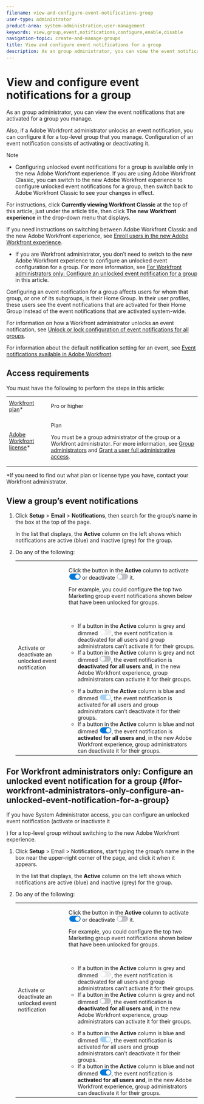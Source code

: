 ```yaml
---
filename: view-and-configure-event-notifications-group
user-type: administrator
product-area: system-administration;user-management
keywords: view,group,event,notifications,configure,enable,disable
navigation-topic: create-and-manage-groups
title: View and configure event notifications for a group
description: As an group administrator, you can view the event notifications that are activated for a group you manage.
---
```


# View and configure event notifications for a group

As an group administrator, you can view the event notifications that are activated for a group you manage.

Also, if a Adobe Workfront administrator unlocks an event notification, you can configure it for a top-level group that you manage. Configuration of an event notification consists of activating or deactivating it.

>[!NOTE]
>
>* Configuring unlocked event notifications for a group is available only in the new Adobe Workfront experience. If you are using Adobe Workfront Classic, you can switch to the new Adobe Workfront experience to configure unlocked event notifications for a group, then switch back to Adobe Workfront Classic to see your changes in effect. 
>
>  For instructions, click **Currently viewing Workfront Classic** at the top of this article, just under the article title, then click **The new Workfront experience** in the drop-down menu that displays.
>
>  If you need instructions on switching between Adobe Workfront Classic and the new Adobe Workfront experience, see [Enroll users in the new Adobe Workfront experience](../../../administration-and-setup/add-users/create-and-manage-users/enroll-users-new-workfront-experience.md).
>
>* If you are Workfront administrator, you don’t need to switch to the new Adobe Workfront experience to configure an unlocked event configuration for a group. For more information, see [For Workfront administrators only: Configure an unlocked event notification for a group](#for-workfront-administrators-only-configure-an-unlocked-event-notification-for-a-group) in this article.
>

Configuring an event notification for a group affects users for whom that group, or one of its subgroups, is their Home Group. In their user profiles, these users see the event notifications that are activated for their Home Group instead of the event notifications that are activated system-wide.

For information on how a Workfront administrator unlocks an event notification, see [Unlock or lock configuration of event notifications for all groups](../../../administration-and-setup/manage-workfront/emails/unlock-configuration-of-event-notifications-for-groups.md).

For information about the default notification setting for an event, see [Event notifications available in Adobe Workfront](../../../administration-and-setup/manage-workfront/emails/event-notifications-available-in-wf.md).

## Access requirements

You must have the following to perform the steps in this article:

<table cellspacing="0"> 
 <col> 
 <col> 
 <tbody> 
  <tr> 
   <td role="rowheader"><a href="https://www.workfront.com/plans" target="_blank">Workfront plan</a>*</td> 
   <td> <p>Pro or higher</p> </td> 
  </tr> 
  <tr> 
   <td role="rowheader"><a href="https://one.workfront.com/s/document-item?bundleId=the-new-workfront-experience&amp;topicId=Content%2FAdministration_and_Setup%2FAdd_users%2FAccess_levels_and_object_permissions%2Fwf-licenses.html&amp;_LANG=en" target="_blank">Adobe Workfront license</a>*</td> 
   <td> <p>Plan </p> <p>You must be a group administrator of the group or a Workfront administrator. For more information, see <a href="../../../administration-and-setup/manage-groups/group-roles/group-administrators.md" class="MCXref xref">Group administrators</a> and <a href="../../../administration-and-setup/add-users/configure-and-grant-access/grant-a-user-full-administrative-access.md" class="MCXref xref">Grant a user full administrative access</a>.</p> </td> 
  </tr> 
 </tbody> 
</table>

&#42;If you need to find out what plan or license type you have, contact your Workfront administrator.

## View a group’s event notifications

1. Click **Setup** > **Email** > **Notifications**, then search for the group’s name in the box at the top of the page.

   In the list that displays, the **Active** column on the left shows which notifications are active (blue) and inactive (grey) for the group.

1. Do any of the following:

   <table cellspacing="0"> 
    <col> 
    <col> 
    <tbody> 
     <tr> 
      <td role="rowheader">Activate or deactivate an unlocked event notification</td> 
      <td> <p>Click the button in the <strong>Active</strong> column to activate <img src="assets/email-notification-enabled-unlocked.png"> or deactivate <img src="assets/email-notification-disabled-unlocked.png"> it.</p> <p>For example, you could configure the top two Marketing group event notifications shown below that have been unlocked for groups.</p> <p data-mc-conditions="QuicksilverOrClassic.Classic">&nbsp;</p> 
       <ul> 
        <li>If a button in the <strong>Active</strong> column is grey and dimmed <img src="assets/email-notification-disabled-locked.png">, the event notification is deactivated for all users and group administrators can’t activate it<!--
          <MadCap:conditionalText data-mc-conditions="QuicksilverOrClassic.Draft mode">
            or edit its email subject line
          </MadCap:conditionalText>
         --> for their groups.</li> 
        <li>If a button in the <strong>Active</strong> column is grey and not dimmed <img src="assets/email-notification-disabled-unlocked.png">, the event notification is <strong>deactivated for all users and</strong>, in the new Adobe Workfront experience, group administrators can activate it<!--
          <MadCap:conditionalText data-mc-conditions="QuicksilverOrClassic.Draft mode">
            or edit its email subject line
          </MadCap:conditionalText>
         --> for their groups.</li> 
       </ul> 
       <ul> 
        <li>If a button in the <strong>Active</strong> column is blue and dimmed <img src="assets/email-notification-enabled-locked.png">, the event notification is activated for all users and group administrators can’t deactivate it<!--
          <MadCap:conditionalText data-mc-conditions="QuicksilverOrClassic.Draft mode">
            or edit its email subject line
          </MadCap:conditionalText>
         --> for their groups.</li> 
        <li>If a button in the <strong>Active</strong> column is blue and not dimmed <img src="assets/email-notification-enabled-unlocked.png">, the event notification is <strong>activated for all users and</strong>, in the new Adobe Workfront experience, group administrators can deactivate it<!--
          <MadCap:conditionalText data-mc-conditions="QuicksilverOrClassic.Draft mode">
            or edit its email subject line
          </MadCap:conditionalText>
         --> for their groups.</li> 
       </ul> </td> 
     </tr> <!--
      <tr data-mc-conditions="QuicksilverOrClassic.Draft mode"> 
       <td role="rowheader"><span class="preview">Customize the email subject line of an event notification</span> </td> 
       <td> 
        <ol class="preview"> 
         <li value="1">Click the name of the event notification.</li> 
         <li value="2"> <p>In the <strong>Event Notification</strong> box that displays, in the <strong>Email Subject Line</strong> box, change the text and fields, including custom fields, then click <strong>Update</strong> to save the new subject lines for your emails.</p> <p>Important: The names of the fields added must match the camel case syntax of our database structure. For more information about how our objects and their fields are named in the Workfront database, see the <a href="../../../wf-api/workfront-api.md" class="MCXref xref">Adobe Workfront API</a>.</p> <p>For more information about customizing the email subject line of an event notification, see <a href="../../../administration-and-setup/manage-workfront/emails/custom-email-subjects-event-notification.md" class="MCXref xref">Customize email subjects for event notifications</a>. </p> </li> 
        </ol> </td> 
      </tr>
     --> 
    </tbody> 
   </table>

## For Workfront administrators only: Configure an unlocked event notification for a group {#for-workfront-administrators-only-configure-an-unlocked-event-notification-for-a-group}

If you have System Administrator access, you can configure an unlocked event notification (activate or inactivate it

<!--
<MadCap:conditionalText data-mc-conditions="QuicksilverOrClassic.Draft mode">
<span class="preview">or customize the email subject line</span>
</MadCap:conditionalText>
-->

) for a top-level group without switching to the new Adobe Workfront experience.

1. Click **Setup** > Email > Notifications, start typing the group’s name in the box near the upper-right corner of the page, and click it when it appears.

   In the list that displays, the **Active** column on the left shows which notifications are active (blue) and inactive (grey) for the group.

1. Do any of the following:

   <table cellspacing="0"> 
    <col> 
    <col> 
    <tbody> 
     <tr> 
      <td role="rowheader">Activate or deactivate an unlocked event notification</td> 
      <td> <p>Click the button in the <strong>Active</strong> column to activate <img src="assets/email-notification-enabled-unlocked.png"> or deactivate <img src="assets/email-notification-disabled-unlocked.png"> it.</p> <p>For example, you could configure the top two Marketing group event notifications shown below that have been unlocked for groups.</p> <p data-mc-conditions="QuicksilverOrClassic.Classic">&nbsp;</p> 
       <ul> 
        <li>If a button in the <strong>Active</strong> column is grey and dimmed <img src="assets/email-notification-disabled-locked.png">, the event notification is deactivated for all users and group administrators can’t activate it<!--
          <MadCap:conditionalText data-mc-conditions="QuicksilverOrClassic.Draft mode">
            or edit its email subject line
          </MadCap:conditionalText>
         --> for their groups.</li> 
        <li>If a button in the <strong>Active</strong> column is grey and not dimmed <img src="assets/email-notification-disabled-unlocked.png">, the event notification is <strong>deactivated for all users and</strong>, in the new Adobe Workfront experience, group administrators can activate it<!--
          <MadCap:conditionalText data-mc-conditions="QuicksilverOrClassic.Draft mode">
            or edit its email subject line
          </MadCap:conditionalText>
         --> for their groups.</li> 
       </ul> 
       <ul> 
        <li>If a button in the <strong>Active</strong> column is blue and dimmed <img src="assets/email-notification-enabled-locked.png">, the event notification is activated for all users and group administrators can’t deactivate it<!--
          <MadCap:conditionalText data-mc-conditions="QuicksilverOrClassic.Draft mode">
            or edit its email subject line
          </MadCap:conditionalText>
         --> for their groups.</li> 
        <li>If a button in the <strong>Active</strong> column is blue and not dimmed <img src="assets/email-notification-enabled-unlocked.png">, the event notification is <strong>activated for all users and</strong>, in the new Adobe Workfront experience, group administrators can deactivate it<!--
          <MadCap:conditionalText data-mc-conditions="QuicksilverOrClassic.Draft mode">
            or edit its email subject line
          </MadCap:conditionalText>
         --> for their groups.</li> 
       </ul> </td> 
     </tr> <!--
      <tr data-mc-conditions="QuicksilverOrClassic.Draft mode"> 
       <td role="rowheader"><span class="preview">Customize the email subject line of an event notification</span> </td> 
       <td> 
        <ol class="preview"> 
         <li value="1">Click the name of the event notification.</li> 
         <li value="2"> <p>In the <strong>Event Notification</strong> box that displays, in the <strong>Email Subject Line</strong> box, change the text and fields, including custom fields, then click <strong>Update</strong> to save the new subject lines for your emails.</p> <p>Important: The names of the fields added must match the camel case syntax of our database structure. For more information about how our objects and their fields are named in the Workfront database, see the <a href="../../../wf-api/workfront-api.md" class="MCXref xref">Adobe Workfront API</a>.</p> <p>For more information about customizing the email subject line of an event notification, see <a href="../../../administration-and-setup/manage-workfront/emails/custom-email-subjects-event-notification.md" class="MCXref xref">Customize email subjects for event notifications</a>. </p> </li> 
        </ol> </td> 
      </tr>
     --> 
    </tbody> 
   </table>

